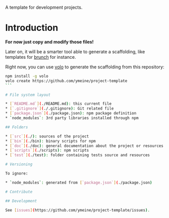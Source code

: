 A template for development projects.

# Introduction

__For now just copy and modify those files!__

Later on, it will be a smarter tool able to generate a scaffolding, like templates for [brunch](http://brunch.io/) for instance.

Right now, you can use [volo](http://volojs.org/) to generate the scaffolding from this repository:

````bash
npm install -g volo
volo create https://github.com/ymeine/project-template
```

# File system layout

* [`README.md`](./README.md): this current file
* [`.gitignore`](./.gitignore): Git related file
* [`package.json`](./package.json): npm package definition
* `node_modules`: 3rd party libraries installed through npm

## Folders

* [`src`](./): sources of the project
* [`bin`](./bin): binary scripts for npm
* [`doc`](./doc): general documentation about the project or resources for other documentation files
* [`scripts`](./scripts): npm scripts
* [`test`](./test): folder containing tests source and resources

# Versioning

To ignore:

* `node_modules`: generated from [`package.json`](./package.json)

# Contribute

## Development

See [issues](https://github.com/ymeine/project-template/issues).
